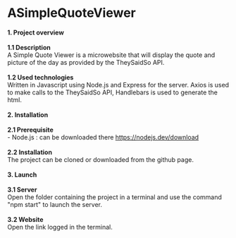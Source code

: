 # ASimpleQuoteViewer

**1. Project overview**<br><br>
	**1.1 Description**<br>
		A Simple Quote Viewer is a microwebsite that will display the quote and picture of the day as provided by the TheySaidSo API.<br><br>
	**1.2 Used technologies**<br>
		Written in Javascript using Node.js and Express for the server. Axios is used to make calls to the TheySaidSo API, Handlebars is used to generate the html.<br><br>
**2. Installation**<br><br>
	**2.1 Prerequisite**<br>
		- Node.js : can be downloaded there https://nodejs.dev/download<br><br>
	**2.2 Installation**<br>
		The project can be cloned or downloaded from the github page.<br><br>
**3. Launch**<br><br>
	**3.1 Server**<br>
		Open the folder containing the project in a terminal and use the command "npm start" to launch the server.<br><br>
	**3.2 Website**<br>
		Open the link logged in the terminal.<br>

